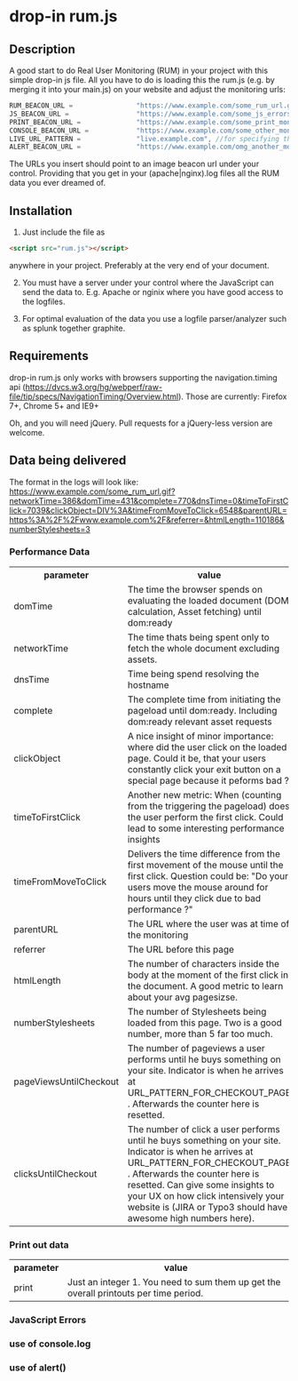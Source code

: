 # drop-in rum.js

## Description

A good start to do Real User Monitoring (RUM) in your project with this simple drop-in js file.
All you have to do is loading this the rum.js (e.g. by merging it into your main.js) on your website and adjust the monitoring urls:

```javascript
RUM_BEACON_URL =                "https://www.example.com/some_rum_url.gif",
JS_BEACON_URL =                 "https://www.example.com/some_js_errors_monitoring_url.gif",
PRINT_BEACON_URL =              "https://www.example.com/some_print_monitoring_url.gif",
CONSOLE_BEACON_URL =            "https://www.example.com/some_other_monitoring_url.gif",
LIVE_URL_PATTERN =              "live.example.com", //for specifying the live env so that you dont monitor on dev or prelive envs
ALERT_BEACON_URL =              "https://www.example.com/omg_another_monitoring_url.gif",
```

The URLs you insert should point to an image beacon url under your control. Providing that you get in your (apache|nginx).log files all the RUM data you ever dreamed of.

## Installation

1) Just include the file as

```html
<script src="rum.js"></script>
```
anywhere in your project. Preferably at the very end of your document.

2) You must have a server under your control where the JavaScript can send the data to. E.g. Apache or nginix where
you have good access to the logfiles.

3) For optimal evaluation of the data you use a logfile parser/analyzer such as splunk together graphite.


## Requirements

drop-in rum.js only works with browsers supporting the navigation.timing api (https://dvcs.w3.org/hg/webperf/raw-file/tip/specs/NavigationTiming/Overview.html).
Those are currently: Firefox 7+, Chrome 5+ and IE9+

Oh, and you will need jQuery.
Pull requests for a jQuery-less version are welcome.

## Data being delivered

The format in the logs will look like:
https://www.example.com/some_rum_url.gif?networkTime=386&domTime=431&complete=770&dnsTime=0&timeToFirstClick=7039&clickObject=DIV%3A&timeFromMoveToClick=6548&parentURL=https%3A%2F%2Fwww.example.com%2F&referrer=&htmlLength=110186&numberStylesheets=3

### Performance Data

<table>
  <tr>
    <th>parameter</th>
    <th>value</th>
  </tr>
  <tr>
    <td>domTime</td>
    <td>The time the browser spends on evaluating the loaded document (DOM calculation, Asset fetching) until dom:ready</td>
  </tr>
  <tr>
    <td>networkTime</td>
    <td>The time thats being spent only to fetch the whole document excluding assets.</td>
  </tr>
    <tr>
    <td>dnsTime</td>
    <td>Time being spend resolving the hostname</td>
  </tr>
    <tr>
    <td>complete</td>
    <td>The complete time from initiating the pageload until dom:ready. Including dom:ready relevant asset requests</td>
  </tr>
    <tr>
    <td>clickObject</td>
    <td>A nice insight of minor importance: where did the user click on the loaded page. Could it be, that your users constantly click your exit button on a special page because it peforms bad ?</td>
  </tr>
  <tr>
    <td>timeToFirstClick</td>
    <td>Another new metric: When (counting from the triggering the pageload) does the user perform the first click. Could lead to some interesting performance insights</td>
  </tr>
  <tr>
    <td>timeFromMoveToClick</td>
    <td>Delivers the time difference from the first movement of the mouse until the first click. Question could be: "Do your users move the mouse around for hours until they click due to bad performance ?"</td>
  </tr>
  <tr>
    <td>parentURL</td>
    <td>The URL where the user was at time of the monitoring</td>
  </tr>
  <tr>
    <td>referrer</td>
    <td>The URL before this page</td>
  </tr>
  <tr>
    <td>htmlLength</td>
    <td>The number of characters inside the body at the moment of the first click in the document. A good metric to learn about your avg pagesizse. </td>
  </tr>
  <tr>
    <td>numberStylesheets</td>
    <td>The number of Stylesheets being loaded from this page. Two is a good number, more than 5 far too much.</td>
  </tr>
  <tr>
    <td>pageViewsUntilCheckout</td>
    <td>The number of pageviews a user performs until he buys something on your site.  Indicator is when he arrives at URL_PATTERN_FOR_CHECKOUT_PAGE . Afterwards the counter here is resetted. </td>
  </tr>
  <tr>
    <td>clicksUntilCheckout</td>
    <td>The number of click a user performs until he buys something on your site. Indicator is when he arrives at URL_PATTERN_FOR_CHECKOUT_PAGE . Afterwards the counter here is resetted. Can give some insights to your UX on how click intensively your website is (JIRA or Typo3 should have awesome high numbers here).</td>
  </tr>
</table>

### Print out data

<table>
  <tr>
    <th>parameter</th>
    <th>value</th>
  </tr>
  <tr>
    <td>print</td>
    <td>Just an integer 1. You need to sum them up get the overall printouts per time period.</td>
  </tr>
</table>

### JavaScript Errors

### use of console.log

### use of alert()


